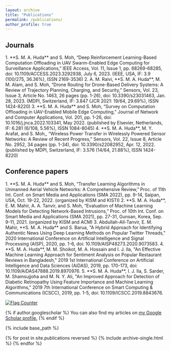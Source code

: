 ```yaml
---
layout: archive
title: "Publications"
permalink: /publications/
author_profile: true
---
```


<H2>Journals</H2>
1. **S. M. A. Huda** and S. Moh, “Deep Reinforcement Learning-Based Computation Offloading in UAV Swarm-Enabled Edge Computing for Surveillance Applications,” IEEE Access, Vol. 11, Issue 1, pp. 68269-68285, doi: 10.1109/ACCESS.2023.3292938, July 6, 2023. (IEEE, USA, IF: 3.9 (100/275, 36.36%), ISSN 2169-3536)
2. A. M. Raivi, **S. M. A. Huda**, M. M. Alam, and S. Moh, “Drone Routing for Drone-Based Delivery Systems: A Review of Trajectory Planning, Charging, and Security,” Sensors, Vol. 23, Issue 3, Article No. 1463, 26 pages (pp. 1-26), doi: 10.3390/s23031463, Jan. 28, 2023. (MDPI, Switzerland, IF: 3.847 (JCR 2021: 19/64, 29.69%), ISSN 1424-8220) 
3. **S. M. A. Huda** and S. Moh, “Survey on Computation Offloading in UAV-Enabled Mobile Edge Computing,” Journal of Network and Computer Applications, Vol. 201, pp. 1-26, doi: 10.1016/j.jnca.2022.103341, May 2022. (published by Elsevier, Netherlands, IF: 6.281 (6/108, 5.56%), ISSN 1084-8045) 
4.  **S. M. A. Huda**, M. Y. Arafat, and S. Moh,, “Wireless Power Transfer in Wirelessly Powered Sensor Networks: A Review of Recent Progress,” Sensors, Vol. 22, Issue 8, Article No. 2952, 34 pages (pp. 1-34), doi: 10.3390/s22082952, Apr. 12, 2022. (published by MDPI, Switzerland, IF: 3.576 (14/64, 21.88%), ISSN 1424-8220) 

<H2>Conference papers</H2>
1. **S. M. A. Huda** and S. Moh, “Transfer Learning Algorithms in Unmanned Aerial Vehicle Networks: A Comprehensive Review,” Proc. of 11th Int. Conf. on Smart Media and Applications (SMA 2022), pp. 9-14, Saipan, USA, Oct. 19-22, 2022. (organized by KISM and KISTI)
2. **S. M. A. Huda**, E. M. Mahir, A. A. Tanvir, and S. Moh, “Evaluation of Machine Learning Models for Detecting Network-Based Intrusions,” Proc. of 10th Int. Conf. on Smart Media and Applications (SMA 2021), pp. 27-31, Gunsan, Korea, Sep. 9-11, 2021. (organized by KISM and ACM)
3. Abdullah-All-Tanvir, E. M. Mahir, **S. M. A. Huda** and S. Barua, "A Hybrid Approach for Identifying Authentic News Using Deep Learning Methods on Popular Twitter Threads," 2020 International Conference on Artificial Intelligence and Signal Processing (AISP), 2020, pp. 1-6, doi: 10.1109/AISP48273.2020.9073583.
4. **S. M. A. Huda**, M. M. Shoikot, M. A. Hossain and I. J. Ila, "An Effective Machine Learning Approach for Sentiment Analysis on Popular Restaurant Reviews in Bangladesh," 2019 1st International Conference on Artificial Intelligence and Data Sciences (AiDAS), 2019, pp. 170-173, doi: 10.1109/AiDAS47888.2019.8970976.
5. **S. M. A. Huda**, I. J. Ila, S. Sarder, M. Shamsujjoha and M. N. Y. Ali, "An Improved Approach for Detection of Diabetic Retinopathy Using Feature Importance and Machine Learning Algorithms," 2019 7th International Conference on Smart Computing & Communications (ICSCC), 2019, pp. 1-5, doi: 10.1109/ICSCC.2019.8843676.



<a href="https://info.flagcounter.com/HbD1"><img src="https://s11.flagcounter.com/count2/HbD1/bg_FFFFFF/txt_000000/border_CCCCCC/columns_2/maxflags_10/viewers_0/labels_0/pageviews_0/flags_0/percent_0/" alt="Flag Counter" border="0"></a>

{% if author.googlescholar %}
  You can also find my articles on <u><a href="{{author.googlescholar}}">my Google Scholar profile</a>.</u>
{% endif %}

{% include base_path %}

{% for post in site.publications reversed %}
  {% include archive-single.html %}
{% endfor %}

